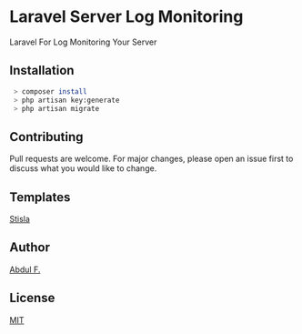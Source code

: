 # Laravel Server Log Monitoring

Laravel For Log Monitoring Your Server

## Installation

```bash
 > composer install 
 > php artisan key:generate
 > php artisan migrate
```

## Contributing
Pull requests are welcome. For major changes, please open an issue first to discuss what you would like to change.

## Templates 
[Stisla](http://getstisla.com)

## Author
[Abdul F.](http://linkedin.com/in/abdulfatahhikami/)

## License
[MIT](https://choosealicense.com/licenses/mit/)